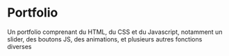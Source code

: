 # Portfolio

Un portfolio comprenant du HTML, du CSS et du Javascript, notamment un slider, des boutons JS, des animations, et plusieurs autres fonctions diverses
